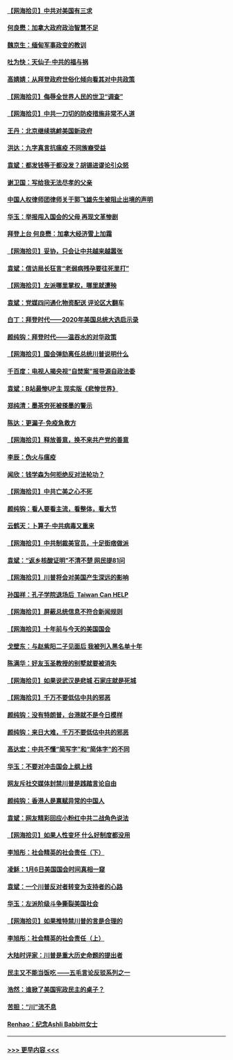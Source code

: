 #### [【网海拾贝】中共对美国有三求](../pages/nsc993/n12735197.md?t=02051951) 
#### [何良懋：加拿大政府政治智慧不足](../pages/nsc993/n12734323.md?t=02051951) 
#### [魏京生：缅甸军事政变的教训](../pages/nsc993/n12732470.md?t=02051951) 
#### [吐为快：天仙子·中共的福与祸](../pages/nsc993/n12732165.md?t=02051951) 
#### [高婧婧：从拜登政府世俗化倾向看其对中共政策](../pages/nsc993/n12730028.md?t=02051951) 
#### [【网海拾贝】侮辱全世界人民的世卫“调查”](../pages/nsc993/n12727884.md?t=02051951) 
#### [【网海拾贝】中共一刀切的防疫措施非常不人道](../pages/nsc993/n12724879.md?t=02051951) 
#### [王丹：北京继续挑衅美国新政府](../pages/nsc993/n12722456.md?t=02051951) 
#### [洪达：九字真言抗瘟疫 不同族裔受益](../pages/nsc993/n12722448.md?t=02051951) 
#### [袁斌：都发钱等于都没发？胡锡进谬论引众怒](../pages/nsc993/n12722393.md?t=02051951) 
#### [谢卫国：写给我无法尽孝的父亲](../pages/nsc993/n12720325.md?t=02051951) 
#### [中国人权律师团律师关于郭飞雄先生被阻止出境的声明](../pages/nsc993/n12720203.md?t=02051951) 
#### [华玉：举报闯入国会的父母 再现文革惨剧](../pages/nsc993/n12719070.md?t=02051951) 
#### [拜登上台 何良懋：加拿大经济雪上加霜](../pages/nsc993/n12718943.md?t=02051951) 
#### [【网海拾贝】妥协，只会让中共越来越嚣张](../pages/nsc993/n12717392.md?t=02051951) 
#### [袁斌：信访局长狂言“老弱病残孕要往死里打”](../pages/nsc993/n12717343.md?t=02051951) 
#### [【网海拾贝】左派哪里掌权，哪里就遭殃](../pages/nsc993/n12715009.md?t=02051951) 
#### [袁斌：党媒四问通化物资配送 评论区大翻车](../pages/nsc993/n12714950.md?t=02051951) 
#### [白丁：拜登时代——2020年美国总统大选启示录](../pages/nsc993/n12714920.md?t=02051951) 
#### [颜纯钩：拜登时代——温吞水的对华政策](../pages/nsc993/n12713245.md?t=02051951) 
#### [【网海拾贝】国会弹劾离任总统川普说明什么](../pages/nsc993/n12712816.md?t=02051951) 
#### [千百度：电视人揭央视“自焚案”报导源自政法委](../pages/nsc993/n12709760.md?t=02051951) 
#### [袁斌：B站最惨UP主 现实版《悲惨世界》](../pages/nsc993/n12709686.md?t=02051951) 
#### [郑纯清：墨茶穷死被搽墨的警示](../pages/nsc993/n12709262.md?t=02051951) 
#### [陈达：更漏子·免疫急救方](../pages/nsc993/n12709244.md?t=02051951) 
#### [【网海拾贝】释放善意，换不来共产党的善意](../pages/nsc993/n12708361.md?t=02051951) 
#### [李辰：伪火与瘟疫](../pages/nsc993/n12707981.md?t=02051951) 
#### [闻欣：钱学森为何拒绝反对法轮功？](../pages/nsc993/n12707407.md?t=02051951) 
#### [【网海拾贝】中共亡美之心不死](../pages/nsc993/n12707621.md?t=02051951) 
#### [颜纯钩：看人要看主流，看整体，看大节](../pages/nsc993/n12707536.md?t=02051951) 
#### [云鹤天：卜算子‧中共病毒又重来](../pages/nsc993/n12707408.md?t=02051951) 
#### [【网海拾贝】中共制裁美官员，十足街痞做派](../pages/nsc993/n12705115.md?t=02051951) 
#### [袁斌：“返乡核酸证明”不清不楚 网民提81问](../pages/nsc993/n12704982.md?t=02051951) 
#### [【网海拾贝】川普将会对美国产生深远的影响](../pages/nsc993/n12703045.md?t=02051951) 
#### [孙国祥：孔子学院退场后  Taiwan Can HELP](../pages/nsc993/n12702430.md?t=02051951) 
#### [【网海拾贝】屏蔽总统信息不符合新闻规则](../pages/nsc993/n12699998.md?t=02051951) 
#### [【网海拾贝】十年前与今天的美国国会](../pages/nsc993/n12696993.md?t=02051951) 
#### [戈壁东：与赵紫阳二子见面后 我被列入黑名单十年](../pages/nsc993/n12696215.md?t=02051951) 
#### [陈满华：好友玉圣教授的别墅就要被消失](../pages/nsc993/n12695411.md?t=02051951) 
#### [【网海拾贝】如果说武汉是悲城 石家庄就是死城](../pages/nsc993/n12694589.md?t=02051951) 
#### [【网海拾贝】千万不要低估中共的邪恶](../pages/nsc993/n12692771.md?t=02051951) 
#### [颜纯钩：没有特朗普，台港就不是今日模样](../pages/nsc993/n12692678.md?t=02051951) 
#### [颜纯钩：来日大难，千万不要低估中共的邪恶](../pages/nsc993/n12692080.md?t=02051951) 
#### [高达宏：中共不懂“简写字”和“简体字”的不同](../pages/nsc993/n12692068.md?t=02051951) 
#### [华玉：不要对冲击国会上纲上线](../pages/nsc993/n12689948.md?t=02051951) 
#### [网友斥社交媒体封禁川普是践踏言论自由](../pages/nsc993/n12687482.md?t=02051951) 
#### [颜纯钩：香港人是禀赋异常的中国人](../pages/nsc993/n12685142.md?t=02051951) 
#### [袁斌：网友精彩回应小粉红中共二战角色说法](../pages/nsc993/n12684994.md?t=02051951) 
#### [【网海拾贝】如果人性变坏 什么好制度都没用](../pages/nsc993/n12683000.md?t=02051951) 
#### [李旭彤：社会精英的社会责任（下）](../pages/nsc993/n12680604.md?t=02051951) 
#### [凌稣：1月6日美国国会时间真相一窥](../pages/nsc993/n12682780.md?t=02051951) 
#### [袁斌：一个川普反对者转变为支持者的心路](../pages/nsc993/n12682700.md?t=02051951) 
#### [华玉：左派阶级斗争撕裂美国社会](../pages/nsc993/n12681226.md?t=02051951) 
#### [【网海拾贝】如果推特禁川普的言是合理的](../pages/nsc993/n12681232.md?t=02051951) 
#### [李旭彤：社会精英的社会责任（上）](../pages/nsc993/n12680501.md?t=02051951) 
#### [大陆时评家：川普是重大历史命题的提出者](../pages/nsc993/n12679904.md?t=02051951) 
#### [民主又不能当饭吃 ——五毛言论反驳系列之一](../pages/nsc993/n12679877.md?t=02051951) 
#### [浩然：谁掀了美国宪政民主的桌子？](../pages/nsc993/n12679850.md?t=02051951) 
#### [苦胆：“川”流不息](../pages/nsc993/n12678388.md?t=02051951) 
#### [Renhao：纪念Ashli Babbitt女士](../pages/nsc993/n12678359.md?t=02051951) 

----
#### [ >>> 更早内容 <<< ](../indexes/nsc993-earlier.md)
